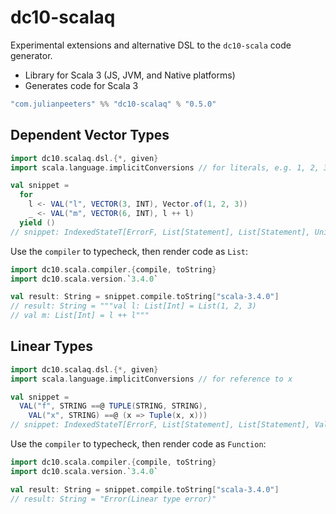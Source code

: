 # dc10-scalaq

Experimental extensions and alternative DSL to the `dc10-scala` code generator.
 - Library for Scala 3 (JS, JVM, and Native platforms)
 - Generates code for Scala 3

```scala
"com.julianpeeters" %% "dc10-scalaq" % "0.5.0"
```

## Dependent Vector Types

```scala
import dc10.scalaq.dsl.{*, given}
import scala.language.implicitConversions // for literals, e.g. 1, 2, 3

val snippet = 
  for
    l <- VAL("l", VECTOR(3, INT), Vector.of(1, 2, 3))
    _ <- VAL("m", VECTOR(6, INT), l ++ l)
  yield ()
// snippet: IndexedStateT[ErrorF, List[Statement], List[Statement], Unit] = cats.data.IndexedStateT@5a72258b
```

Use the `compiler` to typecheck, then render code as `List`:

```scala
import dc10.scala.compiler.{compile, toString}
import dc10.scala.version.`3.4.0`

val result: String = snippet.compile.toString["scala-3.4.0"]
// result: String = """val l: List[Int] = List(1, 2, 3)
// val m: List[Int] = l ++ l"""
```

## Linear Types

```scala
import dc10.scalaq.dsl.{*, given}
import scala.language.implicitConversions // for reference to x

val snippet =
  VAL("f", STRING ==@ TUPLE(STRING, STRING),
    VAL("x", STRING) ==@ (x => Tuple(x, x)))
// snippet: IndexedStateT[ErrorF, List[Statement], List[Statement], ValueExpr[Function1[String, Tuple2[String, String]], Tuple2[Unit, Tuple2[Unit, Unit]]]] = cats.data.IndexedStateT@1f91be92
```

Use the `compiler` to typecheck, then render code as `Function`:

```scala
import dc10.scala.compiler.{compile, toString}
import dc10.scala.version.`3.4.0`

val result: String = snippet.compile.toString["scala-3.4.0"]
// result: String = "Error(Linear type error)"
```